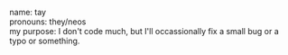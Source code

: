 name: tay\
pronouns: they/neos\
my purpose: I don't code much, but I'll occassionally fix a small bug or a typo or something.
